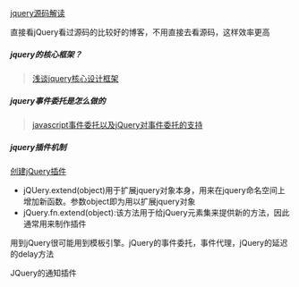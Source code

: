 [jquery源码解读](http://www.cnblogs.com/aaronjs/p/3279314.html)

直接看jQuery看过源码的比较好的博客，不用直接去看源码，这样效率更高

##### jquery的核心框架？

> [浅谈jquery核心设计框架](https://www.cnblogs.com/onepixel/p/5097584.html)

##### jquery事件委托是怎么做的

> [javascript事件委托以及jQuery对事件委托的支持](http://blog.csdn.net/luanlouis/article/details/24009177)

##### jquery插件机制
[创建jQuery插件](https://gist.github.com/quexer/3619237)

- jQUery.extend(object)用于扩展jquery对象本身，用来在jquery命名空间上增加新函数。参数object即为用以扩展jquery对象
- jQuery.fn.extend(object):该方法用于给jQuery元素集来提供新的方法，因此通常用来制作插件

用到jQuery很可能用到模板引擎。jQuery的事件委托，事件代理，jQuery的延迟的delay方法

JQuery的通知插件

